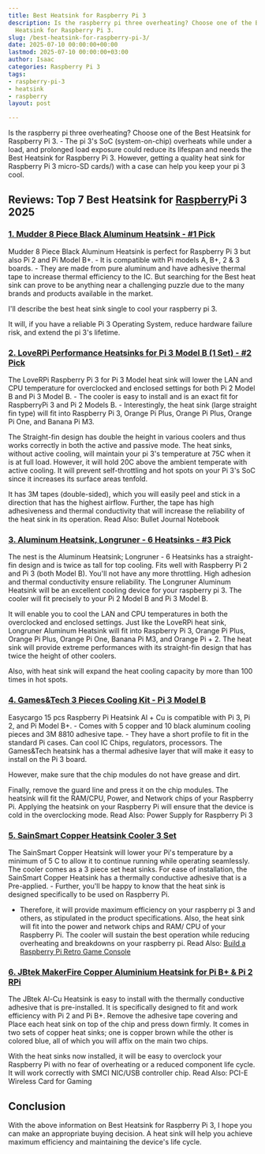 ```yaml
---
title: Best Heatsink for Raspberry Pi 3
description: Is the raspberry pi three overheating? Choose one of the Best 
  Heatsink for Raspberry Pi 3.
slug: /best-heatsink-for-raspberry-pi-3/
date: 2025-07-10 00:00:00+00:00
lastmod: 2025-07-10 00:00:00+03:00
author: Isaac
categories: Raspberry Pi 3
tags:
- raspberry-pi-3
- heatsink
- raspberry
layout: post

---
```

Is the raspberry pi three overheating? Choose one of the Best Heatsink for Raspberry Pi 3. - The pi 3's SoC (system-on-chip) overheats while under a load, and prolonged load exposure could reduce its lifespan and needs the Best Heatsink for Raspberry Pi 3. However, getting a quality heat sink for Raspberry Pi 3 micro-SD cards/) with a case can help you keep your pi 3 cool.

##  Reviews: Top 7 Best Heatsink for [Raspberry](https://pestpolicy.com/best-raspberry-pi-3-starter-kits/)Pi 3 2025

###  [1. Mudder 8 Piece Black Aluminum Heatsink - #1 Pick](https://www.amazon.com/dp/B01GE7Q060/?tag=p-policy-20)

Mudder 8 Piece Black Aluminum Heatsink is perfect for Raspberry Pi 3 but also Pi 2 and Pi Model B+. - It is compatible with Pi models A, B+, 2 & 3 boards. - They are made from pure aluminum and have adhesive thermal tape to increase thermal efficiency to the IC. But searching for the Best heat sink can prove to be anything near a challenging puzzle due to the many brands and products available in the market.

I'll describe the best heat sink single to cool your raspberry pi 3.

It will, if you have a reliable Pi 3 Operating System, reduce hardware failure risk, and extend the pi 3's lifetime.

###  [2. LoveRPi Performance Heatsinks for Pi 3 Model B (1 Set) - #2 Pick](https://www.amazon.com/gp/product/B018BGRDVS/?tag=p-policy-20)

The LoveRPi Raspberry Pi 3 for Pi 3 Model heat sink will lower the LAN and CPU temperature for overclocked and enclosed settings for both Pi 2 Model B and Pi 3 Model B. - The cooler is easy to install and is an exact fit for RaspberryPi 3 and Pi 2 Models B. - Interestingly, the heat sink (large straight fin type) will fit into Raspberry Pi 3, Orange Pi Plus, Orange Pi Plus, Orange Pi One, and Banana Pi M3.

The Straight-fin design has double the height in various coolers and thus works correctly in both the active and passive mode. The heat sinks, without active cooling, will maintain your pi 3's temperature at 75C when it is at full load. However, it will hold 20C above the ambient temperate with active cooling. It will prevent self-throttling and hot spots on your Pi 3's SoC since it increases its surface areas tenfold.

It has 3M tapes (double-sided), which you will easily peel and stick in a direction that has the highest airflow. Further, the tape has high adhesiveness and thermal conductivity that will increase the reliability of the heat sink in its operation. Read Also: Bullet Journal Notebook

###  [3. Aluminum Heatsink, Longruner - 6 Heatsinks - #3 Pick](https://www.amazon.com/dp/B00C8NNZ36/?tag=p-policy-20)

The nest is the Aluminum Heatsink; Longruner - 6 Heatsinks has a straight-fin design and is twice as tall for top cooling. Fits well with Raspberry Pi 2 and Pi 3 (both Model B). You'll not have any more throttling. High adhesion and thermal conductivity ensure reliability. The Longruner Aluminum Heatsink will be an excellent cooling device for your raspberry pi 3. The cooler will fit precisely to your Pi 2 Model B and Pi 3 Model B.

It will enable you to cool the LAN and CPU temperatures in both the overclocked and enclosed settings. Just like the LoveRPi heat sink, Longruner Aluminum Heatsink will fit into Raspberry Pi 3, Orange Pi Plus, Orange Pi Plus, Orange Pi One, Banana Pi M3, and Orange Pi + 2. The heat sink will provide extreme performances with its straight-fin design that has twice the height of other coolers.

Also, with heat sink will expand the heat cooling capacity by more than 100 times in hot spots.

###  [4. Games&Tech 3 Pieces Cooling Kit - Pi 3 Model B](https://www.amazon.com/dp/B00TNKBZH0/?tag=p-policy-20)

Easycargo 15 pcs Raspberry Pi Heatsink Al + Cu is compatible with Pi 3, Pi 2, and Pi Model B+. - Comes with 5 copper and 10 black aluminum cooling pieces and 3M 8810 adhesive tape. - They have a short profile to fit in the standard Pi cases. Can cool IC Chips, regulators, processors. The Games&Tech heatsink has a thermal adhesive layer that will make it easy to install on the Pi 3 board.

However, make sure that the chip modules do not have grease and dirt.

Finally, remove the guard line and press it on the chip modules. The heatsink will fit the RAM/CPU, Power, and Network chips of your Raspberry Pi. Applying the heatsink on your Raspberry Pi will ensure that the device is cold in the overclocking mode. Read Also: Power Supply for Raspberry Pi 3

###  [5. SainSmart Copper Heatsink Cooler 3 Set](https://www.amazon.com/dp/B00IR72LJQ/?tag=p-policy-20)

The SainSmart Copper Heatsink will lower your Pi's temperature by a minimum of 5 C to allow it to continue running while operating seamlessly. The cooler comes as a 3 piece set heat sinks. For ease of installation, the SainSmart Copper Heatsink has a thermally conductive adhesive that is a Pre-applied. - Further, you'll be happy to know that the heat sink is designed specifically to be used on Raspberry Pi.

- Therefore, it will provide maximum efficiency on your raspberry pi 3 and others, as stipulated in the product specifications. Also, the heat sink will fit into the power and network chips and RAM/ CPU of your Raspberry Pi. The cooler will sustain the best operation while reducing overheating and breakdowns on your raspberry pi. Read Also: [Build a Raspberry Pi Retro Game Console](https://pestpolicy.com/how-to-build-a-raspberry-pi-retro-game-console/)

###  [6. JBtek MakerFire Copper Aluminium Heatsink for Pi B+ & Pi 2 RPi](https://www.amazon.com/dp/B015FT1306/?tag=p-policy-20)

The JBtek Al-Cu Heatsink is easy to install with the thermally conductive adhesive that is pre-installed. It is specifically designed to fit and work efficiency with Pi 2 and Pi B+. Remove the adhesive tape covering and Place each heat sink on top of the chip and press down firmly. It comes in two sets of copper heat sinks; one is copper brown while the other is colored blue, all of which you will affix on the main two chips.

With the heat sinks now installed, it will be easy to overclock your Raspberry Pi with no fear of overheating or a reduced component life cycle. It will work correctly with SMCI NIC/USB controller chip. Read Also: PCI-E Wireless Card for Gaming

##  Conclusion

With the above information on Best Heatsink for Raspberry Pi 3, I hope you can make an appropriate buying decision. A heat sink will help you achieve maximum efficiency and maintaining the device's life cycle.
